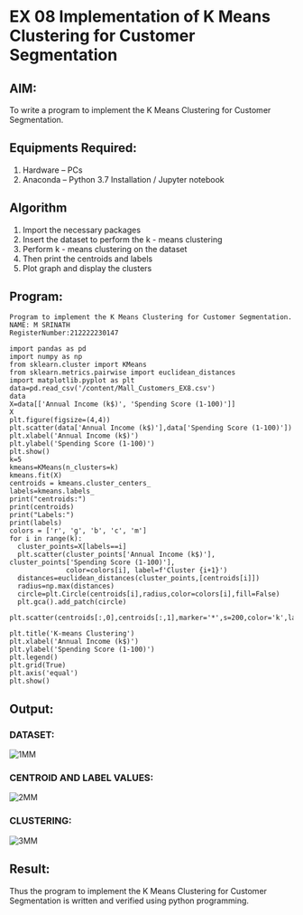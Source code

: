 # EX 08 Implementation of K Means Clustering for Customer Segmentation

## AIM:
To write a program to implement the K Means Clustering for Customer Segmentation.

## Equipments Required:
1. Hardware – PCs
2. Anaconda – Python 3.7 Installation / Jupyter notebook

## Algorithm
1. Import the necessary packages
2. Insert the dataset to perform the k - means clustering
3. Perform k - means clustering on the dataset
4. Then print the centroids and labels
5. Plot graph and display the clusters

## Program:
```
Program to implement the K Means Clustering for Customer Segmentation.
NAME: M SRINATH
RegisterNumber:212222230147
```
```
import pandas as pd
import numpy as np
from sklearn.cluster import KMeans
from sklearn.metrics.pairwise import euclidean_distances
import matplotlib.pyplot as plt
data=pd.read_csv('/content/Mall_Customers_EX8.csv')
data
X=data[['Annual Income (k$)', 'Spending Score (1-100)']]
X
plt.figure(figsize=(4,4))
plt.scatter(data['Annual Income (k$)'],data['Spending Score (1-100)'])
plt.xlabel('Annual Income (k$)')
plt.ylabel('Spending Score (1-100)')
plt.show()
k=5
kmeans=KMeans(n_clusters=k)
kmeans.fit(X)
centroids = kmeans.cluster_centers_
labels=kmeans.labels_
print("centroids:")
print(centroids)
print("Labels:")
print(labels)
colors = ['r', 'g', 'b', 'c', 'm']
for i in range(k):
  cluster_points=X[labels==i]
  plt.scatter(cluster_points['Annual Income (k$)'], cluster_points['Spending Score (1-100)'],
              color=colors[i], label=f'Cluster {i+1}')
  distances=euclidean_distances(cluster_points,[centroids[i]])
  radius=np.max(distances)
  circle=plt.Circle(centroids[i],radius,color=colors[i],fill=False)
  plt.gca().add_patch(circle)

plt.scatter(centroids[:,0],centroids[:,1],marker='*',s=200,color='k',label='Centrois')

plt.title('K-means Clustering')
plt.xlabel('Annual Income (k$)')
plt.ylabel('Spending Score (1-100)')
plt.legend()
plt.grid(True)
plt.axis('equal')
plt.show()
```
## Output:
### DATASET:
![1MM](https://github.com/deepikasrinivasans/Implementation-of-K-Means-Clustering-for-Customer-Segmentation/assets/119393935/fcc3de50-465b-4dad-b628-e9ba2cfa0194)
### CENTROID AND LABEL VALUES:
![2MM](https://github.com/deepikasrinivasans/Implementation-of-K-Means-Clustering-for-Customer-Segmentation/assets/119393935/a340c7f5-4249-440a-9a49-e9a8e7936c04)
### CLUSTERING:
![3MM](https://github.com/deepikasrinivasans/Implementation-of-K-Means-Clustering-for-Customer-Segmentation/assets/119393935/ba8003cb-bd31-41a7-a8ed-2e9a3e326d2e)
## Result:
Thus the program to implement the K Means Clustering for Customer Segmentation is written and verified using python programming.
